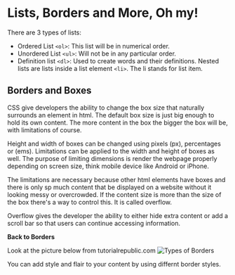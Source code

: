 # Lists, Borders and More, Oh my!

There are 3 types of lists:
* Ordered List ```<ol>```: This list will be in numerical order.
* Unordered List ```<ul>```: Will not be in any particular order.
* Definition list ```<dl>```: Used to create words and their definitions.
Nested lists are lists inside a list element ```<li>```. The li stands for list item.

## Borders and Boxes

CSS give developers the ability to change the box size that naturally surrounds an element in html. The default box size is just big enough to hold its own content. The more content in the box the bigger the box will be, with limitations of course. 

Height and width of boxes can be changed using pixels (px), percentages or (ems). Limitations can be applied to the width and height of boxes as well. The purpose of limiting dimensions is render the webpage properly depending on screen size, think mobile device like Android or iPhone. 

The limitations are necessary because other html elements have boxes and there is only sp much content that be displayed on a website without it looking messy or overcrowded. If the content size is more than the size of the box there's a way to control this. It is called overflow.

Overflow gives the developer the ability to either hide extra content or add a scroll bar so that users can continue accessing information.

**Back to Borders**

Look at the picture below from tutorialrepublic.com
![Types of Borders](https://www.tutorialrepublic.com/lib/images/css-border-style.png)

You can add style and flair to your content by using differnt border styles. 